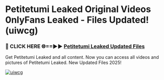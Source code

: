 # Petitetumi Leaked Original Videos 0nlyFans Leaked - Files Updated! (uiwcg)

<h3>🔴 CLICK HERE 🌐==►► <a href="https://tinyurl.com/x26r9saj" rel="nofollow">Petitetumi Leaked Updated Files</a></h3>

Get Petitetumi Leaked and all content. Now you can access all videos and pictures of Petitetumi Leaked. New Updated Files 2025!

[![uiwcg](https://i.imgur.com/LkgZPqh.gif)](https://tinyurl.com/x26r9saj)
